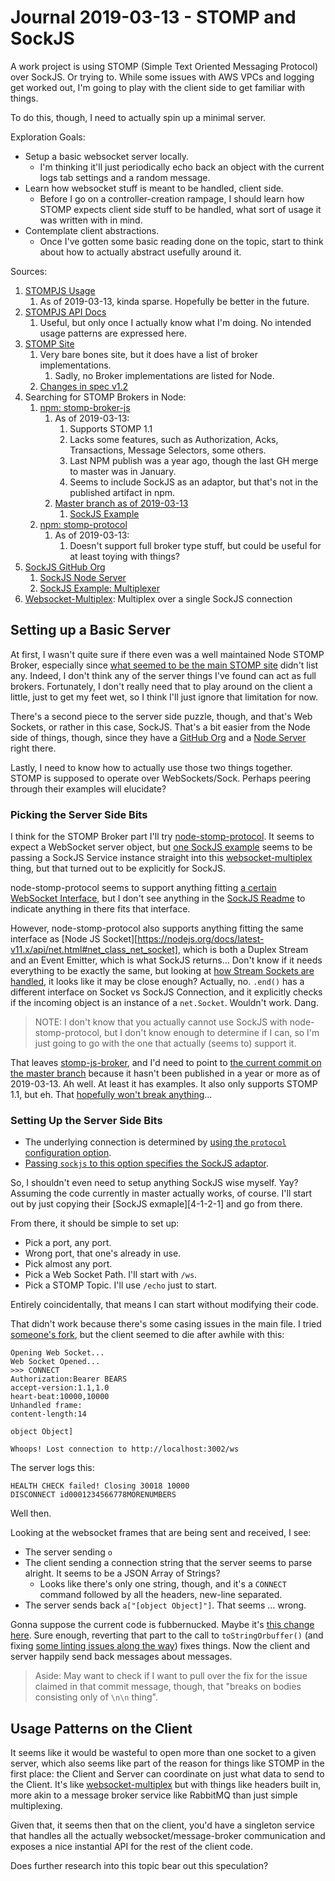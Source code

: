 Journal 2019-03-13 - STOMP and SockJS
=====================================

A work project is using STOMP (Simple Text Oriented Messaging Protocol) over SockJS.  Or trying to.  While some issues with AWS VPCs and logging get worked out, I'm going to play with the client side to get familiar with things.

To do this, though, I need to actually spin up a minimal server.

Exploration Goals:

- Setup a basic websocket server locally.
    - I'm thinking it'll just periodically echo back an object with the current logs tab settings and a random message.
- Learn how websocket stuff is meant to be handled, client side.
    - Before I go on a controller-creation rampage, I should learn how STOMP expects client side stuff to be handled, what sort of usage it was written with in mind.
- Contemplate client abstractions.
    - Once I've gotten some basic reading done on the topic, start to think about how to actually abstract usefully around it.

Sources:

1. [STOMPJS Usage][ss-1]
    1. As of 2019-03-13, kinda sparse.  Hopefully be better in the future.
2. [STOMPJS API Docs][ss-2]
    1. Useful, but only once I actually know what I'm doing.  No intended usage patterns are expressed here.
3. [STOMP Site][ss-3]
    1. Very bare bones site, but it does have a list of broker implementations.
        1. Sadly, no Broker implementations are listed for Node.
    2. [Changes in spec v1.2][ss-3-1]
4. Searching for STOMP Brokers in Node:
    1. [npm: stomp-broker-js][ss-4-1]
        1. As of 2019-03-13:
            1. Supports STOMP 1.1
            2. Lacks some features, such as Authorization, Acks, Transactions, Message Selectors, some others.
            3. Last NPM publish was a year ago, though the last GH merge to master was in January.
            4. Seems to include SockJS as an adaptor, but that's not in the published artifact in npm.
        2. [Master branch as of 2019-03-13][ss-4-1-2]
            1. [SockJS Example][ss-4-1-2-1]
    2. [npm: stomp-protocol][ss-4-2]
        1. As of 2019-03-13:
            1. Doesn't support full broker type stuff, but could be useful for at least toying with things?
5. [SockJS GitHub Org][ss-5]
    1. [SockJS Node Server][ss-5-1]
    2. [SockJS Example: Multiplexer][ss-5-2]
6. [Websocket-Multiplex][ss-6]: Multiplex over a single SockJS connection

[ss-1]: https://stomp-js.github.io/
[ss-2]: https://stomp-js.github.io/api-docs/latest/
[ss-3]: https://stomp.github.io/
[ss-3-1]: https://stomp.github.io/stomp-specification-1.2.html#Changes_in_the_Protocol
[ss-4-1]: https://www.npmjs.com/package/stomp-broker-js
[ss-4-1-2]: https://github.com/4ib3r/StompBrokerJS/tree/8d8de4b5232c6fe456ee99237e9f731ce3846ed4
[ss-4-1-2-1]: https://github.com/4ib3r/StompBrokerJS/tree/8d8de4b5232c6fe456ee99237e9f731ce3846ed4/examples/sockjs
[ss-4-2]: https://github.com/pcan/node-stomp-protocol
[ss-5]: https://github.com/sockjs
[ss-5-1]: https://github.com/sockjs/sockjs-node
[ss-5-2]: https://github.com/sockjs/sockjs-node/tree/master/examples/multiplex
[ss-6]: https://www.npmjs.com/package/websocket-multiplex



## Setting up a Basic Server

At first, I wasn't quite sure if there even was a well maintained Node STOMP Broker, especially since [what seemed to be the main STOMP site][ss-3] didn't list any.  Indeed, I don't think any of the server things I've found can act as full brokers.  Fortunately, I don't really need that to play around on the client a little, just to get my feet wet, so I think I'll just ignore that limitation for now.

There's a second piece to the server side puzzle, though, and that's Web Sockets, or rather in this case, SockJS.  That's a bit easier from the Node side of things, though, since they have a [GitHub Org][ss-5] and a [Node Server][ss-4-1] right there.

Lastly, I need to know how to actually use those two things together.  STOMP is supposed to operate over WebSockets/Sock.  Perhaps peering through their examples will elucidate?


### Picking the Server Side Bits

I think for the STOMP Broker part I'll try [node-stomp-protocol][ss-4-2].  It seems to expect a WebSocket server object, but [one SockJS example][ss-4-2] seems to be passing a SockJS Service instance straight into this [websocket-multiplex][ss-5] thing, but that turned out to be explicitly for SockJS.

node-stomp-protocol seems to support anything fitting [a certain WebSocket Interface](https://github.com/pcan/node-stomp-protocol/blob/20a70a9fb0dfd853f8ee7e43460bd82024e5cb5b/src/utils.ts#L54), but I don't see anything in the [SockJS Readme](https://github.com/sockjs/sockjs-node/blob/20a70a9fb0dfd853f8ee7e43460bd82024e5cb5b/README.md) to indicate anything in there fits that interface.

However, node-stomp-protocol also supports anything fitting the same interface as [Node JS Socket][https://nodejs.org/docs/latest-v11.x/api/net.html#net_class_net_socket], which is both a Duplex Stream and an Event Emitter, which is what SockJS returns... Don't know if it needs everything to be exactly the same, but looking at [how Stream Sockets are handled](https://github.com/pcan/node-stomp-protocol/blob/20a70a9fb0dfd853f8ee7e43460bd82024e5cb5b/src/stream.ts#L38), it looks like it may be close enough?  Actually, no.  `.end()` has a different interface on Socket vs SockJS Connection, and it explicitly checks if the incoming object is an instance of a `net.Socket`.  Wouldn't work.  Dang.

> NOTE: I don't know that you actually cannot use SockJS with node-stomp-protocol, but I don't know enough to determine if I can, so I'm just going to go with the one that actually (seems to) support it.

That leaves [stomp-js-broker][ss-4-1], and I'd need to point to [the current commit on the master branch][ss-4-1-2] because it hasn't been published in a year or more as of 2019-03-13.  Ah well.  At least it has examples.  It also only supports STOMP 1.1, but eh.  That [hopefully won't break anything][ss-3-1]...


### Setting Up the Server Side Bits

- The underlying connection is determined by [using the `protocol` configuration option](https://github.com/4ib3r/StompBrokerJS/blob/8d8de4b5232c6fe456ee99237e9f731ce3846ed4/stompServer.js#L47).
- [Passing `sockjs` to this option specifies the SockJS adaptor](https://github.com/4ib3r/StompBrokerJS/blob/8d8de4b5232c6fe456ee99237e9f731ce3846ed4/lib/adapter/index.js#L10).

So, I shouldn't even need to setup anything SockJS wise myself.  Yay?  Assuming the code currently in master actually works, of course.  I'll start out by just copying their [SockJS exmaple][4-1-2-1] and go from there.

From there, it should be simple to set up:

- Pick a port, any port.
- Wrong port, that one's already in use.
- Pick almost any port.
- Pick a Web Socket Path.  I'll start with `/ws`.
- Pick a STOMP Topic.  I'll use `/echo` just to start.

Entirely coincidentally, that means I can start without modifying their code.

That didn't work because there's some casing issues in the main file.  I tried [someone's fork](https://github.com/Asc2011/StompBrokerJS), but the client seemed to die after awhile with this:

```
Opening Web Socket...
Web Socket Opened...
>>> CONNECT
Authorization:Bearer BEARS
accept-version:1.1,1.0
heart-beat:10000,10000
Unhandled frame: 
content-length:14

object Object]

Whoops! Lost connection to http://localhost:3002/ws
```

The server logs this:

```
HEALTH CHECK failed! Closing 30018 10000
DISCONNECT id0001234566778MORENUMBERS
```

Well then.

Looking at the websocket frames that are being sent and received, I see:

- The server sending `o`
- The client sending a connection string that the server seems to parse alright.  It seems to be a JSON Array of Strings?
    - Looks like there's only one string, though, and it's a `CONNECT` command followed by all the headers, new-line separated.
- The server sends back `a["[object Object]"]`.  That seems ... wrong.

Gonna suppose the current code is fubbernucked.  Maybe it's [this change here](https://github.com/Asc2011/StompBrokerJS/commit/1a42c90f5285e5eb08958ba21e5467ed2c9d52c3#diff-abc0d9513517234243e17e77d9288427R25).  Sure enough, reverting that part to the call to `toStringOrbuffer()` (and fixing [some linting issues along the way](https://github.com/joedski/StompBrokerJS/pull/1)) fixes things.  Now the client and server happily send back messages about messages.

> Aside: May want to check if I want to pull over the fix for the issue claimed in that commit message, though, that "breaks on bodies consisting only of `\n\n` thing".



## Usage Patterns on the Client

It seems like it would be wasteful to open more than one socket to a given server, which also seems like part of the reason for things like STOMP in the first place: the Client and Server can coordinate on just what data to send to the Client.  It's like [websocket-multiplex][ss-5] but with things like headers built in, more akin to a message broker service like RabbitMQ than just simple multiplexing.

Given that, it seems then that on the client, you'd have a singleton service that handles all the actually websocket/message-broker communication and exposes a nice instantial API for the rest of the client code.

Does further research into this topic bear out this speculation?
